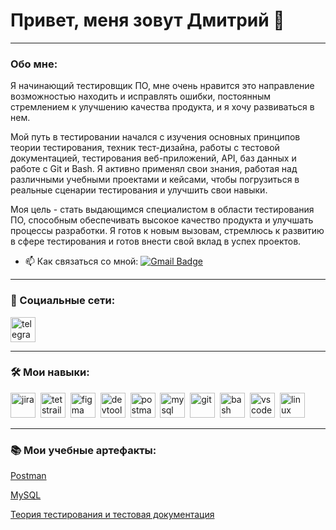 # Привет, меня зовут Дмитрий 👋

---

### Обо мне:

Я начинающий тестировщик ПО, мне очень нравится это направление возможностью находить и исправлять ошибки, постоянным стремлением к улучшению качества продукта, и я хочу развиваться в нем.

Мой путь в тестировании начался с изучения основных принципов теории тестирования, техник тест-дизайна, работы с тестовой документацией, тестирования веб-приложений, API, баз данных и работе с Git и Bash. Я активно применял свои знания, работая над различными учебными проектами и кейсами, чтобы погрузиться в реальные сценарии тестирования и улучшить свои навыки.

Моя цель - стать выдающимся специалистом в области тестирования ПО, способным обеспечивать высокое качество продукта и улучшать процессы разработки. Я готов к новым вызовам, стремлюсь к развитию в сфере тестирования и готов внести свой вклад в успех проектов.

- 📫 Как связаться со мной: [![Gmail Badge](https://img.shields.io/badge/Gmail-D14836?style=for-the-badge&logo=gmail&logoColor=white)](mailto:viktdmit92@gmail.com)

---

### 🤝 Социальные сети:

  <div id="badges">
        <a href="https://t.me/viktdmit" target="_blank">
      <img src="https://cdn-icons-png.flaticon.com/512/2111/2111646.png" width="40" height="40" alt="telegram" />
    </a>
  </div>

---

### 🛠 Мои навыки:

<div>
  <img src="https://cdn.jsdelivr.net/gh/devicons/devicon/icons/jira/jira-original.svg" title="jira" alt="jira" width="40" height="40"/>&nbsp
  <img src="https://codahosted.io/packs/21236/unversioned/assets/LOGO/ba1091c59bab89cd2fd0f289622731fe16113d7b00905abe64759c313a4b73b76c1b0426076ed76cb74752234c734131df46992d5b8b48fc13e264240e4f7119f736cfeb64df36ded54b5cbf6198b9cadedf18dd0cac5c7dbcd16e6336c29363cd1292ba" title="testrail" alt="tetstrail" width="40" height="40"/>&nbsp
  <img src="https://cdn.jsdelivr.net/gh/devicons/devicon/icons/figma/figma-original.svg" title="figma" alt="figma" width="40" height="40"/>&nbsp
  <img src="https://d33wubrfki0l68.cloudfront.net/38b5c953a4667366685d55db55d057c86db1fc54/a0fdc/static/acae6b24d940347661ca901ea07f47c1/chrome-dev-logo-icon.png" title="devtools" alt="devtools" width="40" height="40"/>&nbsp
  <img src="https://seeklogo.com/images/P/postman-logo-0087CA0D15-seeklogo.com.png" title="postman" alt="postman" width="40" height="40"/>&nbsp
  <img src="https://cdn.jsdelivr.net/gh/devicons/devicon/icons/mysql/mysql-original.svg" title="mysql" alt="mysql" width="40" height="40"/>&nbsp
  <img src="https://cdn.jsdelivr.net/gh/devicons/devicon/icons/git/git-original.svg" title="git" alt="git" width="40" height="40"/>&nbsp
  <img src="https://upload.wikimedia.org/wikipedia/commons/thumb/4/4b/Bash_Logo_Colored.svg/1024px-Bash_Logo_Colored.svg.png?20180723054350" title="bash" alt="bash" width="40" height="40"/>&nbsp
  <img src="https://cdn.jsdelivr.net/gh/devicons/devicon/icons/vscode/vscode-original.svg" title="vscode" alt="vscode" width="40" height="40"/>&nbsp
  <img src="https://profilinator.rishav.dev/skills-assets/linux-original.svg" title="linux" alt="linux" width="40" height="40"/>&nbsp
</div>

---

### 📚 Мои учебные артефакты:

[Postman](https://github.com/ViktDmit/Postman)

[MySQL](https://github.com/ViktDmit/MySQL)

[Теория тестирования и тестовая документация](https://github.com/ViktDmit/Test-theory-and-test-documentation)
